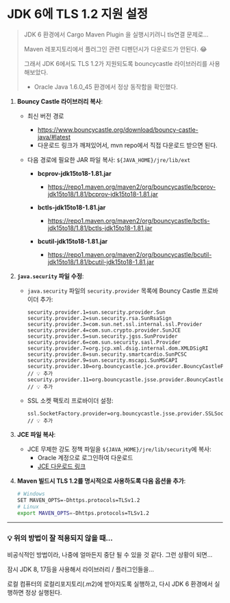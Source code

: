 # JDK 6에 TLS 1.2 지원 설정

> JDK 6 환경에서 Cargo Maven Plugin 을 실행시키려니 tls연결 문제로...
>
> Maven 레포지토리에서 플러그인 관련 디펜던시가 다운로드가 안된다. 😂
>
> 그래서 JDK 6에서도 TLS 1.2가 지원되도록 bouncycastle 라이브러리를 사용해보았다.
>
> * Oracle Java 1.6.0_45 환경에서 정상 동작함을 확인했다.



1. **Bouncy Castle 라이브러리 복사**:

   * 최신 버전 경로
     * https://www.bouncycastle.org/download/bouncy-castle-java/#latest
     * 다운로드 링크가 깨져있어서, mvn repo에서 직접 다운로드 받으면 된다.

   * 다음 경로에 필요한 JAR 파일 복사: `${JAVA_HOME}/jre/lib/ext`

     - **bcprov-jdk15to18-1.81.jar**
       - https://repo1.maven.org/maven2/org/bouncycastle/bcprov-jdk15to18/1.81/bcprov-jdk15to18-1.81.jar
     
     - **bctls-jdk15to18-1.81.jar**
       - https://repo1.maven.org/maven2/org/bouncycastle/bctls-jdk15to18/1.81/bctls-jdk15to18-1.81.jar
     
     - **bcutil-jdk15to18-1.81.jar**
       - https://repo1.maven.org/maven2/org/bouncycastle/bcutil-jdk15to18/1.81/bcutil-jdk15to18-1.81.jar

   

2. **`java.security` 파일 수정**:

   - `java.security` 파일의 `security.provider` 목록에 Bouncy Castle 프로바이더 추가:
     ```properties
     security.provider.1=sun.security.provider.Sun
     security.provider.2=sun.security.rsa.SunRsaSign
     security.provider.3=com.sun.net.ssl.internal.ssl.Provider
     security.provider.4=com.sun.crypto.provider.SunJCE
     security.provider.5=sun.security.jgss.SunProvider
     security.provider.6=com.sun.security.sasl.Provider
     security.provider.7=org.jcp.xml.dsig.internal.dom.XMLDSigRI
     security.provider.8=sun.security.smartcardio.SunPCSC
     security.provider.9=sun.security.mscapi.SunMSCAPI
     security.provider.10=org.bouncycastle.jce.provider.BouncyCastleProvider // 💡 추가
     security.provider.11=org.bouncycastle.jsse.provider.BouncyCastleJsseProvider // 💡 추가
     ```
   - SSL 소켓 팩토리 프로바이더 설정:
     ```properties
     ssl.SocketFactory.provider=org.bouncycastle.jsse.provider.SSLSocketFactoryImpl // 💡 추가
     ```

3. **JCE 파일 복사**:
   - JCE 무제한 강도 정책 파일을 `${JAVA_HOME}/jre/lib/security`에 복사:
     - Oracle 계정으로 로그인하여 다운로드
     - [JCE 다운로드 링크](https://www.oracle.com/java/technologies/jce-6-download.html)

4. **Maven 빌드시 TLS 1.2를 명시적으로 사용하도록 다음 옵션을 추가**:

   ```sh
   # Windows
   SET MAVEN_OPTS=-Dhttps.protocols=TLSv1.2
   # Linux
   export MAVEN_OPTS=-Dhttps.protocols=TLSv1.2
   ```


---

### **💡 위의 방법이 잘 적용되지 않을 때...**

비공식적인 방법이라, 나중에 얼마든지 중단 될 수 있을 것 같다. 그런 상황이 되면...

잠시 JDK 8, 17등을 사용해서 라이브러리 / 플러그인들을... 

로컬 컴퓨터의 로컬리포지토리(.m2)에 받아지도록 실행하고, 다시 JDK 6 환경에서 실행하면 정상 실행된다.
